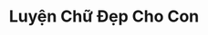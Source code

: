 ---
layout: "category-page"
title: "Luyện Chữ Đẹp Cho Con"
description: "Tải miễn phí file đồ hoạ vector Luyện Chữ Đẹp Cho Con png jpg pdf ai crd..."
permalink: "/category/luyen-chu-dep/"
image: "/assets/images/74-trang-luyen-viet-chu-viet-cau-viet-tu-luyen-chu-dep-ke-o-li.jpg"
color: "#121826"
---